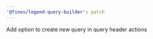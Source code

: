 ```yaml
---
'@finos/legend-query-builder': patch
---
```


Add option to create new query in query header actions
